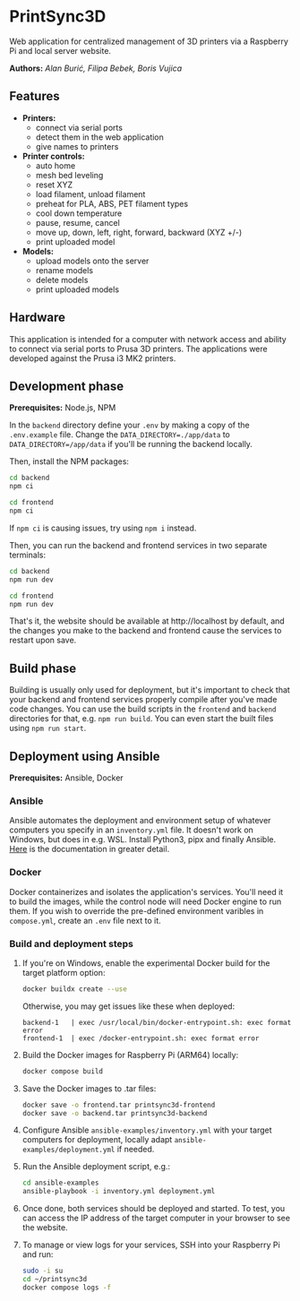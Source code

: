 # PrintSync3D

Web application for centralized management of 3D printers via a Raspberry Pi and local server website.

**Authors:** _Alan Burić, Filipa Bebek, Boris Vujica_

## Features

- **Printers:**
  - connect via serial ports
  - detect them in the web application
  - give names to printers
- **Printer controls:**
  - auto home
  - mesh bed leveling
  - reset XYZ
  - load filament, unload filament
  - preheat for PLA, ABS, PET filament types
  - cool down temperature
  - pause, resume, cancel
  - move up, down, left, right, forward, backward (XYZ +/-)
  - print uploaded model
- **Models:**
  - upload models onto the server
  - rename models
  - delete models
  - print uploaded models

## Hardware

This application is intended for a computer with network access and ability to connect via serial ports to Prusa 3D printers. The applications were developed against the Prusa i3 MK2 printers.

## Development phase

**Prerequisites:** Node.js, NPM

In the `backend` directory define your `.env` by making a copy of the `.env.example` file.
Change the `DATA_DIRECTORY=./app/data` to `DATA_DIRECTORY=/app/data` if you'll be running the backend locally.

Then, install the NPM packages:

```bash
cd backend
npm ci
```

```bash
cd frontend
npm ci
```

If `npm ci` is causing issues, try using `npm i` instead.

Then, you can run the backend and frontend services in two separate terminals:

```bash
cd backend
npm run dev
```

```bash
cd frontend
npm run dev
```

That's it, the website should be available at http://localhost by default, and the changes you make to the backend and frontend cause the services to restart upon save.

## Build phase

Building is usually only used for deployment, but it's important to check that your backend and frontend services properly compile after you've made code changes.
You can use the build scripts in the `frontend` and `backend` directories for that, e.g. `npm run build`.
You can even start the built files using `npm run start`.

## Deployment using Ansible

**Prerequisites:** Ansible, Docker

### Ansible

Ansible automates the deployment and environment setup of whatever computers you specify in an `inventory.yml` file.
It doesn't work on Windows, but does in e.g. WSL.
Install Python3, pipx and finally Ansible. [Here](https://docs.ansible.com/ansible/latest/installation_guide/intro_installation.html#installing-and-upgrading-ansible) is the documentation in greater detail.

### Docker

Docker containerizes and isolates the application's services.
You'll need it to build the images, while the control node will need Docker engine to run them.
If you wish to override the pre-defined environment varibles in `compose.yml`, create an `.env` file next to it.

### Build and deployment steps

1. If you're on Windows, enable the experimental Docker build for the target platform option:

   ```bash
   docker buildx create --use
   ```

   Otherwise, you may get issues like these when deployed:

   ```
   backend-1   | exec /usr/local/bin/docker-entrypoint.sh: exec format error
   frontend-1  | exec /docker-entrypoint.sh: exec format error
   ```

2. Build the Docker images for Raspberry Pi (ARM64) locally:

   ```bash
   docker compose build
   ```

3. Save the Docker images to .tar files:

   ```bash
   docker save -o frontend.tar printsync3d-frontend
   docker save -o backend.tar printsync3d-backend
   ```

4. Configure Ansible `ansible-examples/inventory.yml` with your target computers for deployment, locally adapt `ansible-examples/deployment.yml` if needed.
5. Run the Ansible deployment script, e.g.:

   ```bash
   cd ansible-examples
   ansible-playbook -i inventory.yml deployment.yml
   ```

6. Once done, both services should be deployed and started. To test, you can access the IP address of the target computer in your browser to see the website.
7. To manage or view logs for your services, SSH into your Raspberry Pi and run:

   ```bash
   sudo -i su
   cd ~/printsync3d
   docker compose logs -f
   ```
